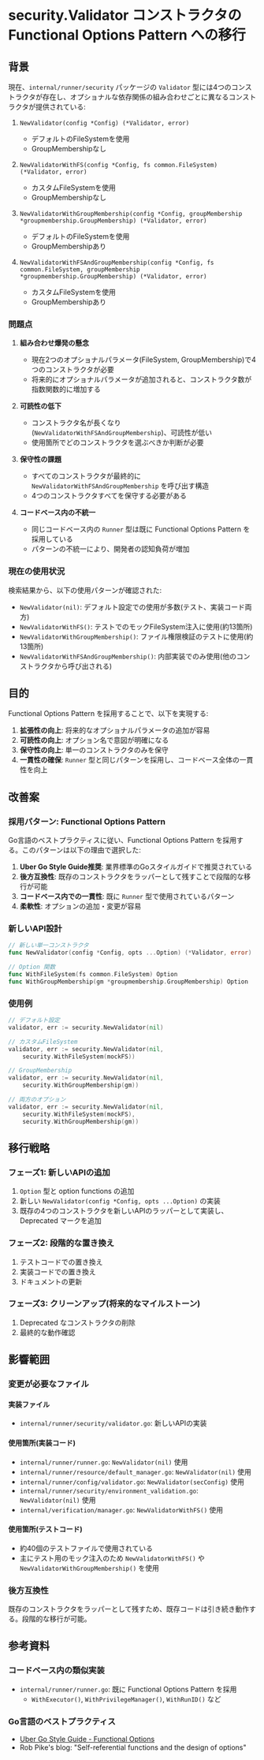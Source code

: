 
# security.Validator コンストラクタの Functional Options Pattern への移行

## 背景

現在、`internal/runner/security` パッケージの `Validator` 型には4つのコンストラクタが存在し、オプショナルな依存関係の組み合わせごとに異なるコンストラクタが提供されている:

1. `NewValidator(config *Config) (*Validator, error)`
   - デフォルトのFileSystemを使用
   - GroupMembershipなし

2. `NewValidatorWithFS(config *Config, fs common.FileSystem) (*Validator, error)`
   - カスタムFileSystemを使用
   - GroupMembershipなし

3. `NewValidatorWithGroupMembership(config *Config, groupMembership *groupmembership.GroupMembership) (*Validator, error)`
   - デフォルトのFileSystemを使用
   - GroupMembershipあり

4. `NewValidatorWithFSAndGroupMembership(config *Config, fs common.FileSystem, groupMembership *groupmembership.GroupMembership) (*Validator, error)`
   - カスタムFileSystemを使用
   - GroupMembershipあり

### 問題点

1. **組み合わせ爆発の懸念**
   - 現在2つのオプショナルパラメータ(FileSystem, GroupMembership)で4つのコンストラクタが必要
   - 将来的にオプショナルパラメータが追加されると、コンストラクタ数が指数関数的に増加する

2. **可読性の低下**
   - コンストラクタ名が長くなり(`NewValidatorWithFSAndGroupMembership`)、可読性が低い
   - 使用箇所でどのコンストラクタを選ぶべきか判断が必要

3. **保守性の課題**
   - すべてのコンストラクタが最終的に `NewValidatorWithFSAndGroupMembership` を呼び出す構造
   - 4つのコンストラクタすべてを保守する必要がある

4. **コードベース内の不統一**
   - 同じコードベース内の `Runner` 型は既に Functional Options Pattern を採用している
   - パターンの不統一により、開発者の認知負荷が増加

### 現在の使用状況

検索結果から、以下の使用パターンが確認された:

- `NewValidator(nil)`: デフォルト設定での使用が多数(テスト、実装コード両方)
- `NewValidatorWithFS()`: テストでのモックFileSystem注入に使用(約13箇所)
- `NewValidatorWithGroupMembership()`: ファイル権限検証のテストに使用(約13箇所)
- `NewValidatorWithFSAndGroupMembership()`: 内部実装でのみ使用(他のコンストラクタから呼び出される)

## 目的

Functional Options Pattern を採用することで、以下を実現する:

1. **拡張性の向上**: 将来的なオプショナルパラメータの追加が容易
2. **可読性の向上**: オプション名で意図が明確になる
3. **保守性の向上**: 単一のコンストラクタのみを保守
4. **一貫性の確保**: `Runner` 型と同じパターンを採用し、コードベース全体の一貫性を向上

## 改善案

### 採用パターン: Functional Options Pattern

Go言語のベストプラクティスに従い、Functional Options Pattern を採用する。このパターンは以下の理由で選択した:

1. **Uber Go Style Guide推奨**: 業界標準のGoスタイルガイドで推奨されている
2. **後方互換性**: 既存のコンストラクタをラッパーとして残すことで段階的な移行が可能
3. **コードベース内での一貫性**: 既に `Runner` 型で使用されているパターン
4. **柔軟性**: オプションの追加・変更が容易

### 新しいAPI設計

```go
// 新しい単一コンストラクタ
func NewValidator(config *Config, opts ...Option) (*Validator, error)

// Option 関数
func WithFileSystem(fs common.FileSystem) Option
func WithGroupMembership(gm *groupmembership.GroupMembership) Option
```

### 使用例

```go
// デフォルト設定
validator, err := security.NewValidator(nil)

// カスタムFileSystem
validator, err := security.NewValidator(nil,
    security.WithFileSystem(mockFS))

// GroupMembership
validator, err := security.NewValidator(nil,
    security.WithGroupMembership(gm))

// 両方のオプション
validator, err := security.NewValidator(nil,
    security.WithFileSystem(mockFS),
    security.WithGroupMembership(gm))
```

## 移行戦略

### フェーズ1: 新しいAPIの追加

1. `Option` 型と option functions の追加
2. 新しい `NewValidator(config *Config, opts ...Option)` の実装
3. 既存の4つのコンストラクタを新しいAPIのラッパーとして実装し、Deprecated マークを追加

### フェーズ2: 段階的な置き換え

1. テストコードでの置き換え
2. 実装コードでの置き換え
3. ドキュメントの更新

### フェーズ3: クリーンアップ(将来的なマイルストーン)

1. Deprecated なコンストラクタの削除
2. 最終的な動作確認

## 影響範囲

### 変更が必要なファイル

#### 実装ファイル
- `internal/runner/security/validator.go`: 新しいAPIの実装

#### 使用箇所(実装コード)
- `internal/runner/runner.go`: `NewValidator(nil)` 使用
- `internal/runner/resource/default_manager.go`: `NewValidator(nil)` 使用
- `internal/runner/config/validator.go`: `NewValidator(secConfig)` 使用
- `internal/runner/security/environment_validation.go`: `NewValidator(nil)` 使用
- `internal/verification/manager.go`: `NewValidatorWithFS()` 使用

#### 使用箇所(テストコード)
- 約40個のテストファイルで使用されている
- 主にテスト用のモック注入のため `NewValidatorWithFS()` や `NewValidatorWithGroupMembership()` を使用

### 後方互換性

既存のコンストラクタをラッパーとして残すため、既存コードは引き続き動作する。段階的な移行が可能。

## 参考資料

### コードベース内の類似実装
- `internal/runner/runner.go`: 既に Functional Options Pattern を採用
  - `WithExecutor()`, `WithPrivilegeManager()`, `WithRunID()` など

### Go言語のベストプラクティス
- [Uber Go Style Guide - Functional Options](https://github.com/uber-go/guide/blob/master/style.md#functional-options)
- Rob Pike's blog: "Self-referential functions and the design of options"
